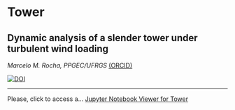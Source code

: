 # Tower
## Dynamic analysis of a slender tower under turbulent wind loading

_Marcelo M. Rocha, PPGEC/UFRGS_ [(ORCID)](https://orcid.org/0000-0001-5640-1020)

[![DOI](https://zenodo.org/badge/153307961.svg)](https://zenodo.org/badge/latestdoi/153307961)
___

Please, click to access a... [Jupyter Notebook Viewer for Tower](http://nbviewer.jupyter.org/github/mmaiarocha/Tower/blob/master/Tower.ipynb?flush_cache=true)
